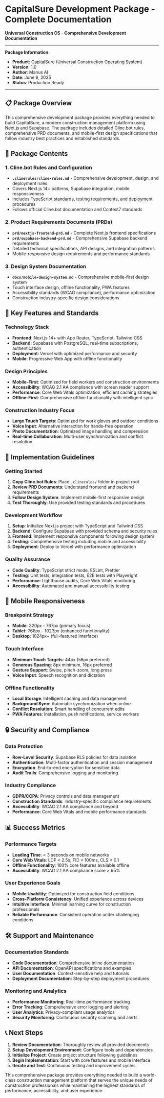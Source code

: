 # CapitalSure Development Package - Complete Documentation

**Universal Construction OS - Comprehensive Development Documentation**

---

**Package Information**
- **Product**: CapitalSure (Universal Construction Operating System)
- **Version**: 1.0
- **Author**: Manus AI
- **Date**: June 9, 2025
- **Status**: Production Ready

---

## 📋 **Package Overview**

This comprehensive development package provides everything needed to build CapitalSure, a modern construction management platform using Next.js and Supabase. The package includes detailed Cline.bot rules, comprehensive PRD documents, and mobile-first design specifications that follow industry best practices and established standards.

## 📁 **Package Contents**

### **1. Cline.bot Rules and Configuration**
- **`.clinerules/cline-rules.md`** - Comprehensive development, design, and deployment rules
- Covers Next.js 14+ patterns, Supabase integration, mobile responsiveness
- Includes TypeScript standards, testing requirements, and deployment procedures
- Follows official Cline.bot documentation and Context7 standards

### **2. Product Requirements Documents (PRDs)**
- **`prd/nextjs-frontend-prd.md`** - Complete Next.js frontend specifications
- **`prd/supabase-backend-prd.md`** - Comprehensive Supabase backend requirements
- Detailed technical specifications, API designs, and integration patterns
- Mobile-responsive design requirements and performance standards

### **3. Design System Documentation**
- **`docs/mobile-design-system.md`** - Comprehensive mobile-first design system
- Touch interface design, offline functionality, PWA features
- Accessibility standards (WCAG compliance), performance optimization
- Construction industry-specific design considerations

## 🎯 **Key Features and Standards**

### **Technology Stack**
- **Frontend**: Next.js 14+ with App Router, TypeScript, Tailwind CSS
- **Backend**: Supabase with PostgreSQL, real-time subscriptions, authentication
- **Deployment**: Vercel with optimized performance and security
- **Mobile**: Progressive Web App with offline functionality

### **Design Principles**
- **Mobile-First**: Optimized for field workers and construction environments
- **Accessibility**: WCAG 2.1 AA compliance with screen reader support
- **Performance**: Core Web Vitals optimization, efficient caching strategies
- **Offline-First**: Comprehensive offline functionality with intelligent sync

### **Construction Industry Focus**
- **Large Touch Targets**: Optimized for work gloves and outdoor conditions
- **Voice Input**: Alternative interaction for hands-free operation
- **Photo Documentation**: Optimized image handling and compression
- **Real-time Collaboration**: Multi-user synchronization and conflict resolution

## 🚀 **Implementation Guidelines**

### **Getting Started**
1. **Copy Cline.bot Rules**: Place `.clinerules/` folder in project root
2. **Review PRD Documents**: Understand frontend and backend requirements
3. **Follow Design System**: Implement mobile-first responsive design
4. **Test Thoroughly**: Use provided testing standards and procedures

### **Development Workflow**
1. **Setup**: Initialize Next.js project with TypeScript and Tailwind CSS
2. **Backend**: Configure Supabase with provided schema and security rules
3. **Frontend**: Implement responsive components following design system
4. **Testing**: Comprehensive testing including mobile and accessibility
5. **Deployment**: Deploy to Vercel with performance optimization

### **Quality Assurance**
- **Code Quality**: TypeScript strict mode, ESLint, Prettier
- **Testing**: Unit tests, integration tests, E2E tests with Playwright
- **Performance**: Lighthouse audits, Core Web Vitals monitoring
- **Accessibility**: Automated and manual accessibility testing

## 📱 **Mobile Responsiveness**

### **Breakpoint Strategy**
- **Mobile**: 320px - 767px (primary focus)
- **Tablet**: 768px - 1023px (enhanced functionality)
- **Desktop**: 1024px+ (full-featured interface)

### **Touch Interface**
- **Minimum Touch Targets**: 44px (56px preferred)
- **Generous Spacing**: 8px minimum, 16px preferred
- **Gesture Support**: Swipe, pinch-zoom, long press
- **Voice Input**: Speech recognition and dictation

### **Offline Functionality**
- **Local Storage**: Intelligent caching and data management
- **Background Sync**: Automatic synchronization when online
- **Conflict Resolution**: Smart handling of concurrent edits
- **PWA Features**: Installation, push notifications, service workers

## 🔒 **Security and Compliance**

### **Data Protection**
- **Row-Level Security**: Supabase RLS policies for data isolation
- **Authentication**: Multi-factor authentication and session management
- **Encryption**: End-to-end encryption for sensitive data
- **Audit Trails**: Comprehensive logging and monitoring

### **Industry Compliance**
- **GDPR/CCPA**: Privacy controls and data management
- **Construction Standards**: Industry-specific compliance requirements
- **Accessibility**: WCAG 2.1 AA compliance and beyond
- **Performance**: Core Web Vitals and mobile performance standards

## 📊 **Success Metrics**

### **Performance Targets**
- **Loading Time**: < 3 seconds on mobile networks
- **Core Web Vitals**: LCP < 2.5s, FID < 100ms, CLS < 0.1
- **Offline Functionality**: 100% core features available offline
- **Accessibility**: WCAG 2.1 AA compliance score > 95%

### **User Experience Goals**
- **Mobile Usability**: Optimized for construction field conditions
- **Cross-Platform Consistency**: Unified experience across devices
- **Intuitive Interface**: Minimal learning curve for construction professionals
- **Reliable Performance**: Consistent operation under challenging conditions

## 🛠 **Support and Maintenance**

### **Documentation Standards**
- **Code Documentation**: Comprehensive inline documentation
- **API Documentation**: OpenAPI specifications and examples
- **User Documentation**: Context-sensitive help and tutorials
- **Deployment Documentation**: Step-by-step deployment procedures

### **Monitoring and Analytics**
- **Performance Monitoring**: Real-time performance tracking
- **Error Tracking**: Comprehensive error logging and alerting
- **User Analytics**: Privacy-compliant usage analytics
- **Security Monitoring**: Continuous security scanning and alerts

## 📞 **Next Steps**

1. **Review Documentation**: Thoroughly review all provided documents
2. **Setup Development Environment**: Configure tools and dependencies
3. **Initialize Project**: Create project structure following guidelines
4. **Begin Implementation**: Start with core features and mobile interface
5. **Iterate and Test**: Continuous testing and improvement cycles

This comprehensive package provides everything needed to build a world-class construction management platform that serves the unique needs of construction professionals while maintaining the highest standards of performance, accessibility, and user experience.

